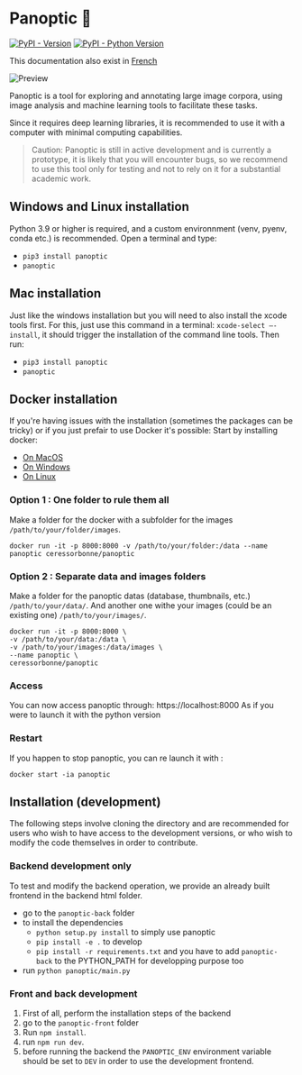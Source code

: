 # Panoptic 👀

[![PyPI - Version](https://img.shields.io/pypi/v/panoptic.svg)](https://pypi.org/project/panoptic)
[![PyPI - Python Version](https://img.shields.io/pypi/pyversions/panoptic.svg)](https://pypi.org/project/panoptic)

This documentation also exist in [French](https://github.com/CERES-Sorbonne/Panoptic/blob/main/README-FR.md)

![Preview](https://github.com/CERES-Sorbonne/Panoptic/assets/10096711/8e6389c7-ee80-4e0f-95d8-790602bd028e)

Panoptic is a tool for exploring and annotating large image corpora, using image analysis and machine learning tools to facilitate these tasks. 

Since it requires deep learning libraries, it is recommended to use it with a computer with minimal computing capabilities.

> Caution: Panoptic is still in active development and is currently a prototype, it is likely that you will encounter bugs, so we recommend to use this tool only for testing and not to rely on it for a substantial academic work. 

## Windows and Linux installation

Python 3.9 or higher is required, and a custom environnment (venv, pyenv, conda etc.) is recommended.
Open a terminal and type:

- `pip3 install panoptic`
- `panoptic`

## Mac installation

Just like the windows installation but you will need to also install the xcode tools first. 
For this, just use this command in a terminal: `xcode-select –-install`, it should trigger the installation of the command line tools.
Then run:
- `pip3 install panoptic`
- `panoptic`

## Docker installation
If you're having issues with the installation (sometimes the packages can be tricky) or if you just prefair to use Docker it's possible:
Start by installing docker:
- [On MacOS](https://docs.docker.com/desktop/install/mac-install/)
- [On Windows](https://docs.docker.com/desktop/install/windows-install/)
- [On Linux](https://docs.docker.com/desktop/install/linux-install/)

### Option 1 : One folder to rule them all
Make a folder for the docker with a subfolder for the images `/path/to/your/folder/images`.
```console
docker run -it -p 8000:8000 -v /path/to/your/folder:/data --name panoptic ceressorbonne/panoptic
```
### Option 2 : Separate data and images folders
Make a folder for the panoptic datas (database, thumbnails, etc.) `/path/to/your/data/`.
And another one withe your images (could be an existing one) `/path/to/your/images/`.
```console
docker run -it -p 8000:8000 \
-v /path/to/your/data:/data \
-v /path/to/your/images:/data/images \
--name panoptic \
ceressorbonne/panoptic
```

### Access
You can now access panoptic through:
https://localhost:8000
As if you were to launch it with the python version

### Restart
If you happen to stop panoptic, you can re launch it with :
```console
docker start -ia panoptic
```


## Installation (development)
The following steps involve cloning the directory and are recommended for users who wish to have access to the development versions, or who wish to modify the code themselves in order to contribute.

### Backend development only

To test and modify the backend operation, we provide an already built frontend in the backend html folder.
* go to the `panoptic-back` folder
* to install the dependencies
    - `python setup.py install` to simply use panoptic
    - `pip install -e .` to develop
    - `pip install -r requirements.txt` and you have to add `panoptic-back` to the PYTHON_PATH for developping purpose too
* run `python panoptic/main.py`


### Front and back development

1. First of all, perform the installation steps of the backend
2. go to the `panoptic-front` folder
3. Run `npm install`.
4. run `npm run dev`.
5. before running the backend the `PANOPTIC_ENV` environment variable should be set to `DEV` in order to use the development frontend.
